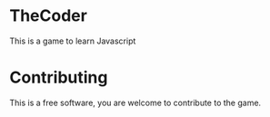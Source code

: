 # TheCoder

This is a game to learn Javascript 

# Contributing
This is a free software, you are welcome to contribute to the game.
